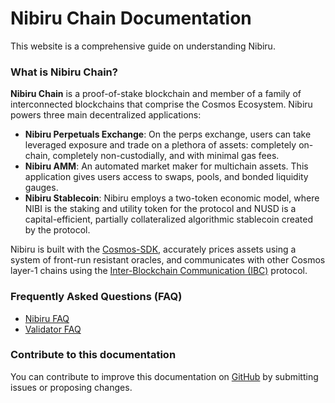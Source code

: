 # Nibiru Chain Documentation

This website is a comprehensive guide on understanding Nibiru.

### What is Nibiru Chain?

**Nibiru Chain** is a proof-of-stake blockchain and member of a family of interconnected blockchains that comprise the Cosmos Ecosystem. Nibiru powers three main decentralized applications:

- **Nibiru Perpetuals Exchange**: On the perps exchange, users can take leveraged exposure and trade on a plethora of assets: completely on-chain, completely non-custodially, and with minimal gas fees.
- **Nibiru AMM**: An automated market maker for multichain assets. This application gives users access to swaps, pools, and bonded liquidity gauges.
- **Nibiru Stablecoin**: Nibiru employs a two-token economic model, where NIBI is the staking and utility token for the protocol and NUSD is a capital-efficient, partially collateralized algorithmic stablecoin created by the protocol.

Nibiru is built with the [Cosmos-SDK](https://github.com/cosmos/cosmos-sdk), accurately prices assets using a system of front-run resistant oracles, and communicates with other Cosmos layer-1 chains using the [Inter-Blockchain Communication (IBC)](https://github.com/cosmos/ibc) protocol.


### Frequently Asked Questions (FAQ)

- [Nibiru FAQ](faqs/faq.md)
- [Validator FAQ](faqs/validator-faq.md)

### Contribute to this documentation

You can contribute to improve this documentation on [GitHub](https://github.com/NibiruChain/gitbook-docs) by submitting issues or proposing changes. 
